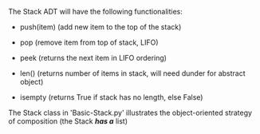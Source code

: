The Stack ADT will have the following functionalities:

- push(item) (add new item to the top of the stack)

- pop (remove item from top of stack, LIFO)

- peek (returns the next item in LIFO ordering)

- len() (returns number of items in stack, will need dunder for abstract object)

- isempty (returns True if stack has no length, else False)

The Stack class in 'Basic-Stack.py' illustrates the object-oriented strategy of composition (the Stack  ***has a***   list)
